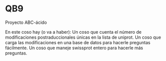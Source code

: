 QB9
===

Proyecto ABC-ácido

En este coso hay (o va a haber):
Un coso que cuenta el número de modificaciones postraduccionales únicas en la lista de uniprot.
Un coso que carga las modificaciones en una base de datos para hacerle preguntas fácilmente.
Un coso que maneje swissprot entero para hacerle más preguntas.
